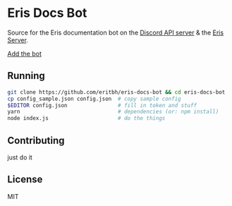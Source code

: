 # Eris Docs Bot

Source for the Eris documentation bot on the [Discord API server](https://discord.gg/discord-api "Join") & the [Eris Server](https://discord.gg/eris "Join").

[Add the bot](https://discord.com/api/oauth2/authorize?client_id=517160857193676803&permissions=0&scope=bot)

## Running

```bash
git clone https://github.com/eritbh/eris-docs-bot && cd eris-docs-bot
cp config_sample.json config.json  # copy sample config
$EDITOR config.json                # fill in token and stuff
yarn                               # dependencies (or: npm install)
node index.js                      # do the things
```

## Contributing

just do it

## License

MIT
